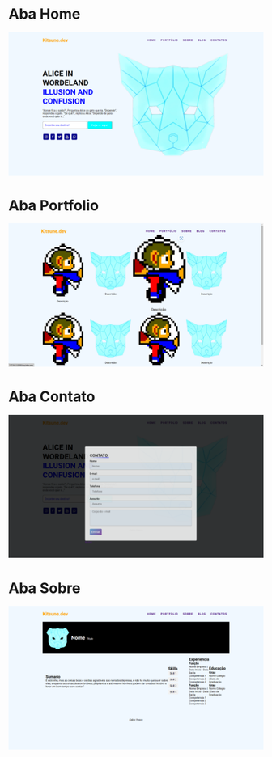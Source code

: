 # Aba Home
![home](/docs/home.png?raw=true "HomeScreen")

# Aba Portfolio
![Portfolio](/docs/portfolio.png?raw=true "PortfolioScreen")

# Aba Contato
![Contato](/docs/contato.png?raw=true "ContatoScreen")

# Aba Sobre
![Contato](/docs/sobre.png?raw=true "SobreScreen")

